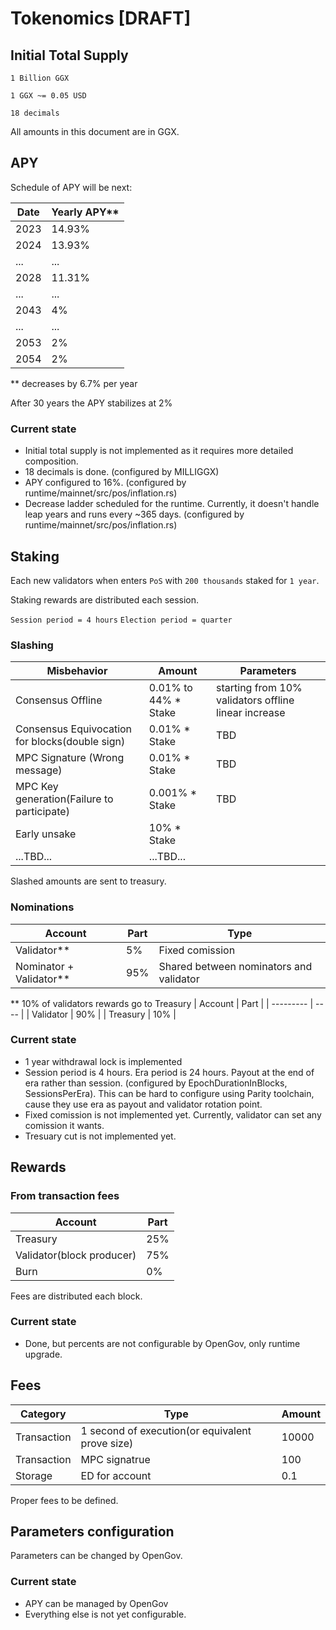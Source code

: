 # Tokenomics [DRAFT]

## Initial Total Supply

`1 Billion GGX`

`1 GGX ~= 0.05 USD`

`18 decimals`

All amounts in this document are in GGX.

## APY

Schedule of APY will be next:

| Date | Yearly APY** |
| -----|-----------------------|
| 2023 |    14.93%             |
| 2024 |    13.93%             |
| ...  |     ...               |
| 2028 |    11.31%             |
| ... |    ...                 |
| 2043| 4% |
| ... | ... |
| 2053 | 2% |
| 2054 | 2% |

** decreases by 6.7% per year

After 30 years the APY stabilizes at 2%

### Current state

* Initial total supply is not implemented as it requires more detailed composition.
* 18 decimals is done. (configured by MILLIGGX)
* APY configured to 16%. (configured by runtime/mainnet/src/pos/inflation.rs)
* Decrease ladder scheduled for the runtime.
Currently, it doesn't handle leap years and runs every ~365 days.  (configured by runtime/mainnet/src/pos/inflation.rs)

## Staking

Each new validators when enters `PoS` with `200 thousands` staked for `1 year`.

Staking rewards are distributed each session.

`Session period = 4 hours`
`Election period = quarter`

### Slashing

| Misbehavior | Amount |  Parameters |
| ------------| -------| ------------------
| Consensus Offline               | 0.01% to 44% * Stake | starting from 10% validators offline linear increase |  
| Consensus Equivocation for blocks(double sign) | 0.01% * Stake |  TBD |
| MPC Signature (Wrong message) |  0.01% * Stake | TBD |
| MPC Key generation(Failure to participate) | 0.001% * Stake | TBD |
| Early unsake | 10% * Stake |
| ...TBD... | ...TBD... |

Slashed amounts are sent to treasury.

### Nominations

| Account | Part | Type |
| ------- | ---- | ---- |
| Validator** | 5% | Fixed comission |
| Nominator + Validator** | 95% | Shared between nominators and validator ||

** 10% of validators rewards go to Treasury
|  Account  | Part |
| --------- | ---- |
| Validator | 90%  |
| Treasury  | 10%  |

### Current state

* 1 year withdrawal lock is implemented
* Session period is 4 hours. Era period is 24 hours. Payout at the end of era rather than session.
(configured by EpochDurationInBlocks, SessionsPerEra).
This can be hard to configure using Parity toolchain, cause they use era as payout and validator rotation point.
* Fixed comission is not implemented yet. Currently, validator can set any comission it wants.
* Tresuary cut is not implemented yet.

## Rewards

### From transaction fees

| Account | Part |
| -------- | ----- |
| Treasury | 25% |
| Validator(block producer) | 75% |
| Burn | 0% |

Fees are distributed each block.

### Current state

* Done, but percents are not configurable by OpenGov, only runtime upgrade.

## Fees

| Category | Type | Amount |
|------|--------|-----------|
|Transaction | 1 second of execution(or equivalent prove size)| 10000 |
|Transaction | MPC signatrue | 100 |
|Storage | ED for account | 0.1 |

Proper fees to be defined.

## Parameters configuration

Parameters can be changed by OpenGov.

### Current state

* APY can be managed by OpenGov
* Everything else is not yet configurable.
